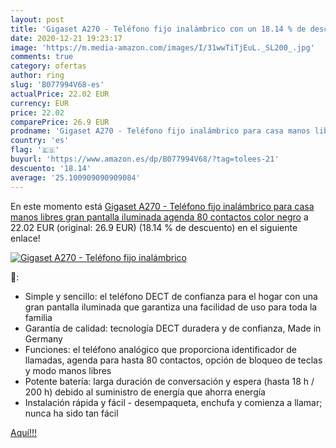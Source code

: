 ```yaml
---
layout: post
title: 'Gigaset A270 - Teléfono fijo inalámbrico con un 18.14 % de descuento'
date: 2020-12-21 19:23:17
image: 'https://m.media-amazon.com/images/I/31wwTiTjEuL._SL200_.jpg'
comments: true
category: ofertas
author: ring
slug: 'B077994V68-es'
actualPrice: 22.02 EUR
currency: EUR
price: 22.02
comparePrice: 26.9 EUR
prodname: 'Gigaset A270 - Teléfono fijo inalámbrico para casa manos libres  gran pantalla iluminada  agenda 80 contactos  color negro'
country: 'es'
flag: '🇪🇸'
buyurl: 'https://www.amazon.es/dp/B077994V68/?tag=tolees-21'
descuento: '18.14'
average: '25.100909090909084'
---
```


En este momento está [Gigaset A270 - Teléfono fijo inalámbrico para casa manos libres  gran pantalla iluminada  agenda 80 contactos  color negro](https://www.amazon.es/dp/B077994V68/?tag=tolees-21) a 22.02 EUR (original: 26.9 EUR) (18.14 %  de descuento) en el siguiente enlace!

[![Gigaset A270 - Teléfono fijo inalámbrico](https://m.media-amazon.com/images/I/31wwTiTjEuL._SL200_.jpg)](https://www.amazon.es/dp/B077994V68/?tag=tolees-21)

🔎:

- Simple y sencillo: el teléfono DECT de confianza para el hogar con una gran pantalla iluminada que garantiza una facilidad de uso para toda la familia
- Garantía de calidad: tecnología DECT duradera y de confianza, Made in Germany
- Funciones: el teléfono analógico que proporciona identificador de llamadas, agenda para hasta 80 contactos, opción de bloqueo de teclas y modo manos libres
- Potente batería: larga duración de conversación y espera (hasta 18 h / 200 h) debido al suministro de energía que ahorra energía
- Instalación rápida y fácil - desempaqueta, enchufa y comienza a llamar; nunca ha sido tan fácil

[Aquí!!!](https://www.amazon.es/dp/B077994V68/?tag=tolees-21)
